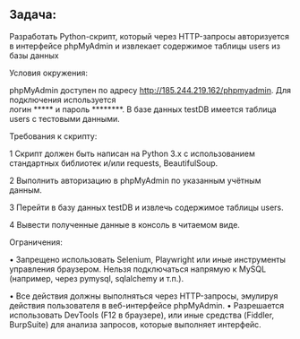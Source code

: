 ## Задача:

Разработать Python-скрипт, который через HTTP-запросы авторизуется в
интерфейсе phpMyAdmin и извлекает содержимое таблицы users из базы данных

Условия окружения:

phpMyAdmin доступен по адресу http://185.244.219.162/phpmyadmin.
Для подключения используется                                                                                                          
логин ***** и пароль ********. В базе
данных testDB имеется таблица users с тестовыми данными.

Требования к скрипту:

1 Скрипт должен быть написан на Python 3.x с использованием стандартных
библиотек и/или requests, BeautifulSoup.

2 Выполнить авторизацию в phpMyAdmin по указанным учётным данным.

3 Перейти в базу данных testDB и извлечь содержимое таблицы users.

4 Вывести полученные данные в консоль в читаемом виде.

Ограничения:

• Запрещено использовать Selenium, Playwright или иные инструменты
управления браузером.
Нельзя подключаться напрямую к MySQL (например, через pymysql,
sqlalchemy и т.п.).

• Все действия должны выполняться через HTTP-запросы, эмулируя действия
пользователя в веб-интерфейсе phpMyAdmin.
• Разрешается использовать DevTools (F12 в браузере), или иные средства
(Fiddler, BurpSuite) для анализа запросов, которые выполняет интерфейс.
